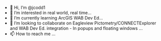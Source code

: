- 👋 Hi, I’m @jcodd1
- 👀 I’m interested in real world, real time...
- 🌱 I’m currently learning ArcGIS WAB Dev Ed...
- 💞️ I’m looking to collaborate on Eagleview Pictometry/CONNECTExplorer and WAB Dev Ed. integration - In popups and floating windows ...
- 📫 How to reach me ...

<!---
jcodd1/jcodd1 is a ✨ special ✨ repository because its `README.md` (this file) appears on your GitHub profile.
You can click the Preview link to take a look at your changes.
--->
